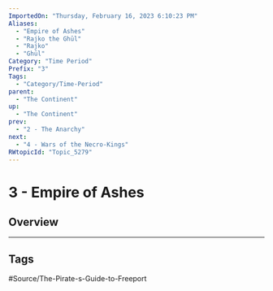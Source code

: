 ```yaml
---
ImportedOn: "Thursday, February 16, 2023 6:10:23 PM"
Aliases:
  - "Empire of Ashes"
  - "Rajko the Ghūl"
  - "Rajko"
  - "Ghūl"
Category: "Time Period"
Prefix: "3"
Tags:
  - "Category/Time-Period"
parent:
  - "The Continent"
up:
  - "The Continent"
prev:
  - "2 - The Anarchy"
next:
  - "4 - Wars of the Necro-Kings"
RWtopicId: "Topic_5279"
---
```

# 3 - Empire of Ashes
## Overview

---
## Tags
#Source/The-Pirate-s-Guide-to-Freeport

